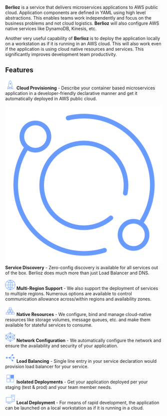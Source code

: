 **Berlioz** is a service that delivers microservices applications to AWS public cloud. Application components are defined in YAML using high level abstractions. This enables teams work independently and focus on the business problems and not cloud logistics. **Berlioz** will also configure AWS native services like DynamoDB, Kinesis, etc.

Another very useful capability of **Berlioz** is to deploy the application locally on a workstation as if it is running in an AWS cloud. This will also work even if the application is using cloud native resources and services. This significantly improves development team productivity.

## Features
![Cloud Provisioning](assets/features/deploy.svg) **Cloud Provisioning** -
Describe your container based microservices application in a developer-friendly declarative manner and get it automatically deployed in AWS public cloud.

![Service Discovery](assets/features/service-discovery.svg) **Service Discovery** - Zero-config discovery is available for all services out of the box. Berlioz does much more than just Load Balancer and DNS.

![Multi-Region Support](assets/features/region.svg)  **Multi-Region Support** - We also support the deployment of services to multiple regions. Numerous options are available to control communication allowance across/within regions and availability zones.

![Native Resources](assets/features/resources.svg) **Native Resources** - We configure, bind and manage cloud-native resources like storage volumes, message queues, etc. and make them available for stateful services to consume.

![Network Configuration](assets/features/networking.svg) **Network Configuration** - We automatically configure the network and ensure the availability and security of your application.

![Load Balancing](assets/features/load-balancer.svg) **Load Balancing** - Single line entry in your service declaration would provision load balancer for your service.

![Isolated Deployments](assets/features/isolated-deployment.svg) **Isolated Deployments** - Get your application deployed per your staging (test & prod) and your team member needs.

![Local Deployment](assets/features/local-deployment.svg) **Local Deployment** - For means of rapid development, the application can be launched on a local workstation as if it is running in a cloud.
